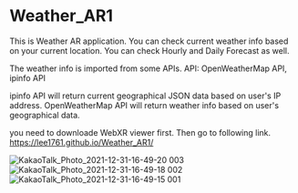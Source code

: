 # Weather_AR1

This is Weather AR application.
You can check current weather info based on your current location.
You can check Hourly and Daily Forecast as well.

The weather info is imported from some APIs.
API: OpenWeatherMap API, ipinfo API

ipinfo API will return current geographical JSON data based on user's IP address.
OpenWeatherMap API will return weather info based on user's geographical data.



you need to downloade WebXR viewer first.
Then go to following link.
https://lee1761.github.io/Weather_AR1/

![KakaoTalk_Photo_2021-12-31-16-49-20 003](https://user-images.githubusercontent.com/63223218/147807018-d5f64728-8d45-4b78-8f2e-b3e245029ff6.jpeg)![KakaoTalk_Photo_2021-12-31-16-49-18 002](https://user-images.githubusercontent.com/63223218/147807033-b24f0069-09f5-40ca-886a-36f8a7f20268.jpeg)
![KakaoTalk_Photo_2021-12-31-16-49-15 001](https://user-images.githubusercontent.com/63223218/147807046-bbf390eb-62b4-41b1-856f-b0f3cc78a518.jpeg)
